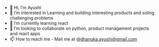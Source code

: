 - 👋 Hi, I’m Ayushi
- 👀 I’m interested in Learning and building interesting products and soling challenging problems 
- 🌱 I’m currently learning react 
- 💞️ I’m looking to collaborate on python, product management projects and react apps
- 📫 How to reach me - Mail me at @dhanuka.ayushi@gmail.com

<!---
ayushidh/ayushidh is a ✨ special ✨ repository because its `README.md` (this file) appears on your GitHub profile.
You can click the Preview link to take a look at your changes.
--->
